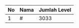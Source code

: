 | No | Nama            | Jumlah Level |
|----|-----------------|--------------|
| 1  | #    |    3033        |
